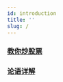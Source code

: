 ```yaml
---
id: introduction
title: ''
slug: /
---
```



### [教你炒股票](stocks/intro1)

### [论语详解](confucius/confucius1)

